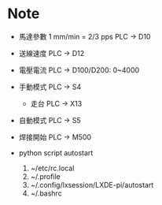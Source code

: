 # Note

- 馬達參數
1 mm/min = 2/3 pps
PLC -> D10
- 送線速度
PLC -> D12
- 電壓電流
PLC -> D100/D200: 0~4000

- 手動模式
PLC -> S4
  - 走台 PLC -> X13
- 自動模式
PLC -> S5

- 焊接開始
PLC -> M500

- python script autostart
  1. ~/etc/rc.local
  2. ~/.profile
  3. ~/.config/lxsession/LXDE-pi/autostart
  4. ~/.bashrc